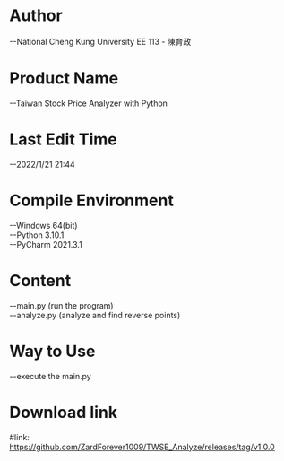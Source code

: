 # Author
--National Cheng Kung University EE 113 - 陳育政<br />

# Product Name
--Taiwan Stock Price Analyzer with Python<br />

# Last Edit Time
--2022/1/21 21:44<br />

# Compile Environment
--Windows 64(bit)<br />
--Python 3.10.1<br />
--PyCharm 2021.3.1<br />

# Content
--main.py (run the program)<br />
--analyze.py (analyze and find reverse points)<br />

# Way to Use
--execute the main.py

# Download link
#link: https://github.com/ZardForever1009/TWSE_Analyze/releases/tag/v1.0.0
